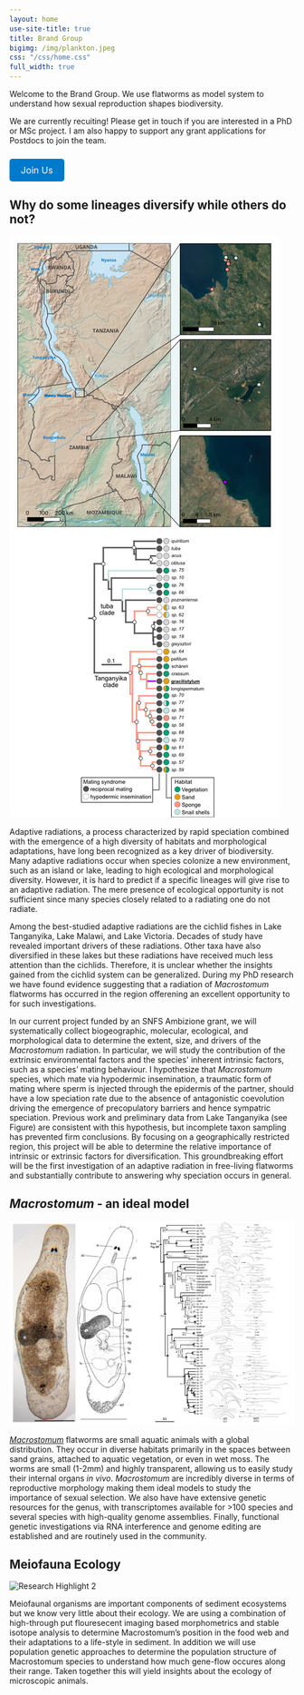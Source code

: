 ```yaml
---
layout: home
use-site-title: true
title: Brand Group
bigimg: /img/plankton.jpeg
css: "/css/home.css"
full_width: true
---
```


<div class="hero-content">
<p>Welcome to the Brand Group. We use flatworms as model system to understand how sexual reproduction shapes biodiversity.</p>
<p>We are currently recuiting! Please get in touch if you are interested in a PhD or MSc project. I am also happy to support any grant applications for Postdocs to join the team.</p>
<a href="#contact" 
       style="display: inline-block; padding: 10px 20px; margin-top: 10px; background-color: #007acc; color: white; text-decoration: none; border-radius: 5px; font-size: 1rem;">
      Join Us
</a>

<h2>Why do some lineages diversify while others do not?</h2>
</div>



<div class="image-text-grid">
  <img src="/img/home/fig_intro_02.jpg" alt="Research Highlight 1">
  <div>
    <p>Adaptive radiations, a process characterized by rapid speciation combined with the emergence of a high diversity of habitats and morphological adaptations, have long been recognized as a key driver of biodiversity. Many adaptive radiations occur when species colonize a new environment, such as an island or lake, leading to high ecological and morphological diversity. However, it is hard to predict if a specific lineages will give rise to an adaptive radiation. The mere presence of ecological opportunity is not sufficient since many species closely related to a radiating one do not radiate.</p> 
    <p>Among the best-studied adaptive radiations are the cichlid fishes in Lake Tanganyika, Lake Malawi, and Lake Victoria. Decades of study have revealed important drivers of these radiations. Other taxa have also diversified in these lakes but these radiations have received much less attention than the cichlids. Therefore, it is unclear whether the insights gained from the cichlid system can be generalized. During my PhD research we have found evidence suggesting that a radiation of <i>Macrostomum</i> flatworms has occurred in the region offerening an excellent opportunity to for such investigations.</p>
    <p>In our current project funded by an SNFS Ambizione grant, we will systematically collect biogeographic, molecular, ecological, and morphological data to determine the extent, size, and drivers of the <i>Macrostomum</i> radiation. In particular, we will study the contribution of the extrinsic environmental factors and the species' inherent intrinsic factors, such as a species’ mating behaviour. I hypothesize that <i>Macrostomum</i> species, which mate via hypodermic insemination, a traumatic form of mating where sperm is injected through the epidermis of the partner, should have a low speciation rate due to the absence of antagonistic coevolution driving the emergence of precopulatory barriers and hence sympatric speciation. Previous work and preliminary data from Lake Tanganyika (see Figure) are consistent with this hypothesis, but incomplete taxon sampling has prevented firm conclusions. By focusing on a geographically restricted region, this project will be able to  determine the relative importance of intrinsic or extrinsic factors for diversification. This groundbreaking effort will be the first investigation of an adaptive radiation in free-living flatworms and substantially contribute to answering why speciation occurs in general.
    </p>
  </div>
</div>

<div class="hero-content">
<h2><i>Macrostomum</i> - an ideal model</h2>
</div>

<div class="image-text-grid">
  <img src="/img/home/mac_00.jpg" alt="Research Highlight 2">
  <div>
    <p> <a href="https://en.wikipedia.org/wiki/Macrostomum"><i>Macrostomum</i></a> flatworms are small aquatic animals with a global distribution. They occur in diverse habitats primarily in the spaces between sand grains, attached to aquatic vegetation, or even in wet moss. The worms are small (1-2mm) and highly transparent, allowing us to easily study their internal organs <i>in vivo</i>. <i>Macrostomum</i> are incredibly diverse in terms of reproductive morphology making them ideal models to study the importance of sexual selection. We also have have extensive genetic resources for the genus, with transcriptomes available for >100 species and several species with high-quality genome assemblies. Finally, functional genetic investigations via RNA interference and genome editing are established and are routinely used in the community. </p>
  </div>
</div>
<div class="hero-content">
<h2>Meiofauna Ecology</h2>
</div>
<div class="image-text-grid">
  <img src="/img/anfora15_boat.jpg" alt="Research Highlight 2">
  <div>
  <p> Meiofaunal organisms are important components of sediment ecosystems but we know very little about their ecology. We are using a combination of high-through put flouresecent imaging based morphometrics and stable isotope analysis to determine Macrostomum’s position in the food web and their adaptations to a life-style in sediment. In addition we will use population genetic approaches to determine the population structure of Macrostomum species to understand how much gene-flow occures along their range. Taken together this will yield insights about the ecology of microscopic animals. </p>
  </div>
  
</div>

